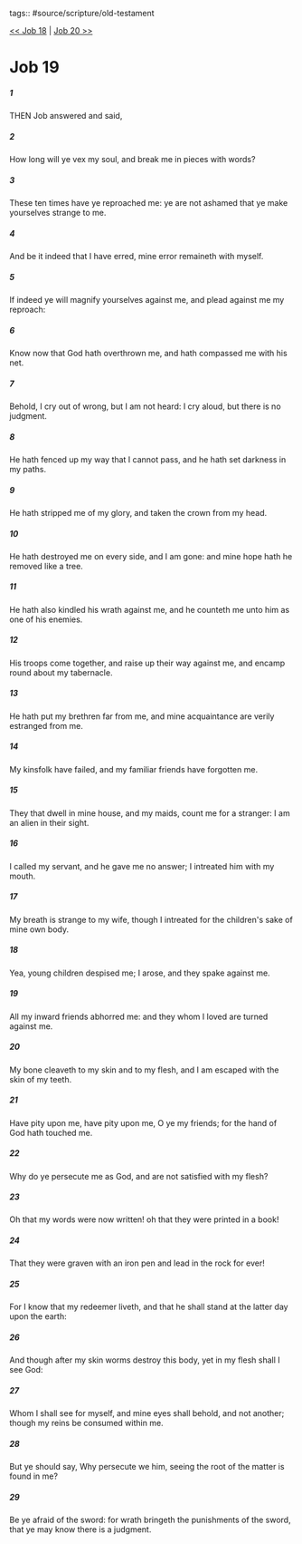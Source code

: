tags:: #source/scripture/old-testament

[<< Job 18](/Old_Testament/18_Job/Job_18.md) | [Job 20 >>](/Old_Testament/18_Job/Job_20.md)

# Job 19

##### 1

THEN Job answered and said,

##### 2

How long will ye vex my soul, and break me in pieces with words?

##### 3

These ten times have ye reproached me: ye are not ashamed that ye make yourselves strange to me.

##### 4

And be it indeed that I have erred, mine error remaineth with myself.

##### 5

If indeed ye will magnify yourselves against me, and plead against me my reproach:

##### 6

Know now that God hath overthrown me, and hath compassed me with his net.

##### 7

Behold, I cry out of wrong, but I am not heard: I cry aloud, but there is no judgment.

##### 8

He hath fenced up my way that I cannot pass, and he hath set darkness in my paths.

##### 9

He hath stripped me of my glory, and taken the crown from my head.

##### 10

He hath destroyed me on every side, and I am gone: and mine hope hath he removed like a tree.

##### 11

He hath also kindled his wrath against me, and he counteth me unto him as one of his enemies.

##### 12

His troops come together, and raise up their way against me, and encamp round about my tabernacle.

##### 13

He hath put my brethren far from me, and mine acquaintance are verily estranged from me.

##### 14

My kinsfolk have failed, and my familiar friends have forgotten me.

##### 15

They that dwell in mine house, and my maids, count me for a stranger: I am an alien in their sight.

##### 16

I called my servant, and he gave me no answer; I intreated him with my mouth.

##### 17

My breath is strange to my wife, though I intreated for the children's sake of mine own body.

##### 18

Yea, young children despised me; I arose, and they spake against me.

##### 19

All my inward friends abhorred me: and they whom I loved are turned against me.

##### 20

My bone cleaveth to my skin and to my flesh, and I am escaped with the skin of my teeth.

##### 21

Have pity upon me, have pity upon me, O ye my friends; for the hand of God hath touched me.

##### 22

Why do ye persecute me as God, and are not satisfied with my flesh?

##### 23

Oh that my words were now written! oh that they were printed in a book!

##### 24

That they were graven with an iron pen and lead in the rock for ever!

##### 25

For I know that my redeemer liveth, and that he shall stand at the latter day upon the earth:

##### 26

And though after my skin worms destroy this body, yet in my flesh shall I see God:

##### 27

Whom I shall see for myself, and mine eyes shall behold, and not another; though my reins be consumed within me.

##### 28

But ye should say, Why persecute we him, seeing the root of the matter is found in me?

##### 29

Be ye afraid of the sword: for wrath bringeth the punishments of the sword, that ye may know there is a judgment.
